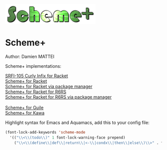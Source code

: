 ![Scheme+ by Damien Mattei](https://github.com/damien-mattei/Scheme-PLUS-for-Guile/blob/main/Scheme%2Bio_fichiers/Scheme%2B.png)

# Scheme+

Author: Damien MATTEI

Scheme+ implementations:

[SRFI-105 Curly Infix for Racket](https://github.com/damien-mattei/SRFI-105-for-Racket)\
[Scheme+ for Racket](https://github.com/damien-mattei/Scheme-PLUS-for-Racket)\
[Scheme+ for Racket via package manager](https://pkgs.racket-lang.org/package/Scheme-PLUS-for-Racket)\
[Scheme+ for Racket for R6RS](https://github.com/damien-mattei/Scheme-PLUS-for-Racket-R6RS)\
[Scheme+ for Racket for R6RS via package manager](https://pkgs.racket-lang.org/package/Scheme-PLUS-for-Racket-R6RS)\
\
[Scheme+ for Guile](https://github.com/damien-mattei/Scheme-PLUS-for-Guile)\
[Scheme+ for Kawa](https://github.com/damien-mattei/Scheme-PLUS-for-Kawa)


Highlight syntax for Emacs and Aquamacs, add this to your config file:

```lisp
(font-lock-add-keywords 'scheme-mode
  '(("\\<\\(todo\\)" 1 font-lock-warning-face prepend)
    ("\\<\\(define\\|def\\|return\\|<-\\|condx\\|then\\|else\\)\\>" . font-lock-keyword-face)))
```





